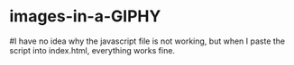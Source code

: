 # images-in-a-GIPHY

#I have no idea why the javascript file is not working, but when I paste the script into index.html, everything works fine.